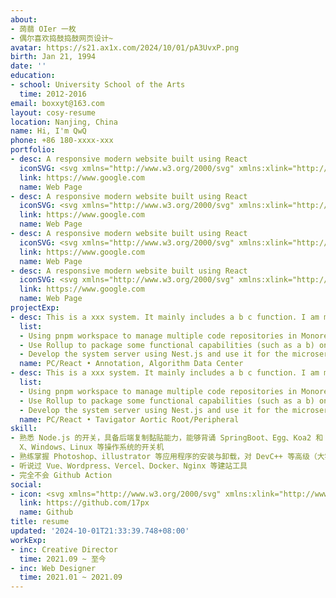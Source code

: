 ```yaml
---
about:
- 蒟蒻 OIer 一枚
- 偶尔喜欢捣鼓捣鼓网页设计~
avatar: https://s21.ax1x.com/2024/10/01/pA3UvxP.png
birth: Jan 21, 1994
date: ''
education:
- school: University School of the Arts
  time: 2012-2016
email: boxxyt@163.com
layout: cosy-resume
location: Nanjing, China
name: Hi, I'm QwQ
phone: +86 180-xxxx-xxx
portfolio:
- desc: A responsive modern website built using React
  iconSVG: <svg xmlns="http://www.w3.org/2000/svg" xmlns:xlink="http://www.w3.org/1999/xlink" viewBox="0 0 32 32"><path d="M29.976 15.783l-2-9a1 1 0 0 0-.421-.615l-6-4A1 1 0 0 0 21 2H11a1 1 0 0 0-.555.168l-6 4a1 1 0 0 0-.421.615l-2 9a1.002 1.002 0 0 0 .018.504l3 10a1 1 0 0 0 .67.671l10 3h.006a.979.979 0 0 0 .564 0h.005l10-3a1 1 0 0 0 .671-.67l3-10a1.002 1.002 0 0 0 .018-.505zm-19.05.833l-3.91-7.819l7.282 2.648zM16 12.497L19.589 18H12.41zM19.382 20L16 26.764L12.618 20zm-1.68-8.555l7.281-2.648l-3.91 7.82zm.488-2.305l3.096-4.747l3.515 2.343zM16 8.836L12.846 4h6.308zm-2.19.304L7.2 6.736l3.514-2.343zm-4.844 8.03l-4.802-1.801l1.201-5.402zm5.104 10.207l-6.502-1.95l3.128-4.798zm7.233-6.748l3.129 4.797l-6.502 1.951zm5.332-10.662l1.2 5.402l-4.802 1.8zM4.537 17.645l4.595 1.722l-2.793 4.283zm21.124 6.005l-2.793-4.283l4.595-1.722z" fill="currentColor"></path></svg>
  link: https://www.google.com
  name: Web Page
- desc: A responsive modern website built using React
  iconSVG: <svg xmlns="http://www.w3.org/2000/svg" xmlns:xlink="http://www.w3.org/1999/xlink" viewBox="0 0 32 32"><path d="M30.415 16.513l-7.927-7.927a2.001 2.001 0 0 0-2.83 0L5.622 22.624a2.002 2.002 0 0 0 0 2.83L10.166 30h9.591l10.658-10.659a2.001 2.001 0 0 0 0-2.828zM18.929 28h-7.934l-3.96-3.962l6.312-6.312l7.928 7.928zm3.76-3.76l-7.928-7.928L21.074 10l7.927 7.927z" fill="currentColor"></path><path d="M11 12H8V2h3a3.003 3.003 0 0 1 3 3v4a3.003 3.003 0 0 1-3 3zm-1-2h1a1 1 0 0 0 1-1V5a1 1 0 0 0-1-1h-1z" fill="currentColor"></path><path d="M4 2H0v2h4v2H1v2h3v2H0v2h4a2.003 2.003 0 0 0 2-2V4a2.002 2.002 0 0 0-2-2z" fill="currentColor"></path></svg>
  link: https://www.google.com
  name: Web Page
- desc: A responsive modern website built using React
  iconSVG: <svg xmlns="http://www.w3.org/2000/svg" xmlns:xlink="http://www.w3.org/1999/xlink" viewBox="0 0 32 32"><path d="M16 30a14 14 0 1 1 14-14a14.016 14.016 0 0 1-14 14zm0-26a12 12 0 1 0 12 12A12.014 12.014 0 0 0 16 4z" fill="currentColor"></path><path d="M15 7h2v7h-2z" fill="currentColor"></path><path d="M7 15h7v2H7z" fill="currentColor"></path><path d="M15 18h2v7h-2z" fill="currentColor"></path><path d="M18 15h7v2h-7z" fill="currentColor"></path></svg>
  link: https://www.google.com
  name: Web Page
- desc: A responsive modern website built using React
  iconSVG: <svg xmlns="http://www.w3.org/2000/svg" xmlns:xlink="http://www.w3.org/1999/xlink" viewBox="0 0 32 32"><path d="M9.5 8h10.6a5 5 0 1 0 0-2H9.5a5.5 5.5 0 0 0 0 11h11a3.5 3.5 0 0 1 0 7h-8.6a5 5 0 1 0 0 2h8.6a5.5 5.5 0 0 0 0-11h-11a3.5 3.5 0 0 1 0-7zM25 4a3 3 0 1 1-3 3a3 3 0 0 1 3-3zM7 28a3 3 0 1 1 3-3a3 3 0 0 1-3 3z" fill="currentColor"></path></svg>
  link: https://www.google.com
  name: Web Page
projectExp:
- desc: This is a xxx system. It mainly includes a b c function. I am mainly responsible for the development and maintenance of the x, y, and z modules.
  list:
  - Using pnpm workspace to manage multiple code repositories in Monorepo, supporting the coexistence of multiple frameworks, and sharing common component libraries and capabilities
  - Use Rollup to package some functional capabilities (such as a b) on your own, which can be used for both browsers and node.js to achieve code isomorphism
  - Develop the system server using Nest.js and use it for the microservice system of the project
  name: PC/React • Annotation, Algorithm Data Center
- desc: This is a xxx system. It mainly includes a b c function. I am mainly responsible for the development and maintenance of the x, y, and z modules.
  list:
  - Using pnpm workspace to manage multiple code repositories in Monorepo, supporting the coexistence of multiple frameworks, and sharing common component libraries and capabilities
  - Use Rollup to package some functional capabilities (such as a b) on your own, which can be used for both browsers and node.js to achieve code isomorphism
  - Develop the system server using Nest.js and use it for the microservice system of the project
  name: PC/React • Tavigator Aortic Root/Peripheral
skill:
- 熟悉 Node.js 的开关，具备后端复制黏贴能力，能够背诵 SpringBoot、Egg、Koa2 和 Midway 等单个应用程序项目的名称，通晓 MacOS
  X、Windows、Linux 等操作系统的开关机
- 熟练掌握 Photoshop、illustrator 等应用程序的安装与卸载，对 DevC++ 等高级（大雾）集成开发环境的用户界面非常熟悉
- 听说过 Vue、Wordpress、Vercel、Docker、Nginx 等建站工具
- 完全不会 Github Action
social:
- icon: <svg xmlns="http://www.w3.org/2000/svg" xmlns:xlink="http://www.w3.org/1999/xlink" viewBox="0 0 24 24"><path d="M9 19c-4.3 1.4-4.3-2.5-6-3m12 5v-3.5c0-1 .1-1.4-.5-2c2.8-.3 5.5-1.4 5.5-6a4.6 4.6 0 0 0-1.3-3.2a4.2 4.2 0 0 0-.1-3.2s-1.1-.3-3.5 1.3a12.3 12.3 0 0 0-6.2 0C6.5 2.8 5.4 3.1 5.4 3.1a4.2 4.2 0 0 0-.1 3.2A4.6 4.6 0 0 0 4 9.5c0 4.6 2.7 5.7 5.5 6c-.6.6-.6 1.2-.5 2V21" fill="none" stroke="currentColor" stroke-width="2" stroke-linecap="round" stroke-linejoin="round"></path></svg>
  link: https://github.com/17px
  name: Github
title: resume
updated: '2024-10-01T21:33:39.748+08:00'
workExp:
- inc: Creative Director
  time: 2021.09 ~ 至今
- inc: Web Designer
  time: 2021.01 ~ 2021.09
---
```

